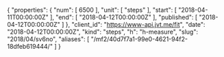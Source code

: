 {
  "properties": {
    "num": [
      6500
    ],
    "unit": [
      "steps"
    ],
    "start": [
      "2018-04-11T00:00:00Z"
    ],
    "end": [
      "2018-04-12T00:00:00Z"
    ],
    "published": [
      "2018-04-12T00:00:00Z"
    ]
  },
  "client_id": "https://www-api.jvt.me/fit",
  "date": "2018-04-12T00:00:00Z",
  "kind": "steps",
  "h": "h-measure",
  "slug": "2018/04/sv6no",
  "aliases": [
    "/mf2/40d7f7a1-99e0-4621-94f2-18dfeb619444/"
  ]
}
